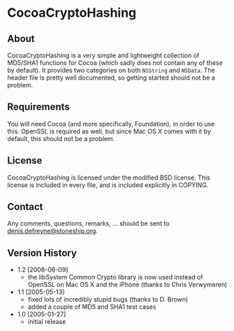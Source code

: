 CocoaCryptoHashing
==================

About
-----

CocoaCryptoHashing is a very simple and lightweight collection of MD5/SHA1
functions for Cocoa (which sadly does not contain any of these by default). It
provides two categories on both `NSString` and `NSData`. The header file is
pretty well documented, so getting started should not be a problem.

Requirements
------------

You will need Cocoa (and more specifically, Foundation), in order to use
this. OpenSSL is required as well, but since Mac OS X comes with it by
default, this should not be a problem.

License
-------

CocoaCryptoHashing is licensed under the modified BSD license. This license is
included in every file, and is included explicitly in COPYING.

Contact
-------

Any comments, questions, remarks, ... should be sent to
<denis.defreyne@stoneship.org>.

Version History
---------------

*	1.2 [2008-06-09]
	- the libSystem Common Crypto library is now used instead of OpenSSL on
	  Mac OS X and the iPhone (thanks to Chris Verwymeren)
*	1.1 [2005-05-13]
	- fixed lots of incredibly stupid bugs (thanks to D. Brown)
	- added a couple of MD5 and SHA1 test cases
*	1.0 [2005-01-27]
	- initial release

